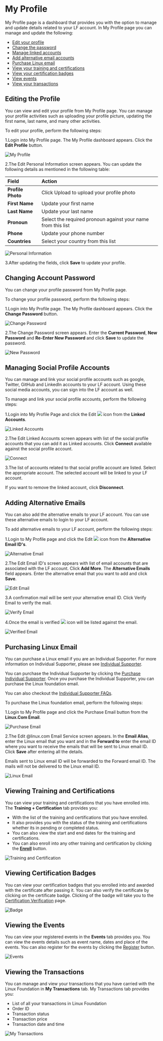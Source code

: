 # My Profile

My Profile page is a dashboard that provides you with the option to manage and update details related to your LF account. In My Profile page you can manage and update the following:

* [Edit your profile](untitled.md#editing-the-profile)
* [Change the password](untitled.md#changing-account-password)
* [Manage linked accounts](untitled.md#managing-social-profile-accounts)
* [Add alternative email accounts](untitled.md#adding-alternative-emails)
* [Purchase Linux email](untitled.md#purchasing-linux-email)
* [View your training and certifications ](untitled.md#viewing-certification-badges)
* [View your certification badges](untitled.md#viewing-certification-badges)
* [View events](untitled.md#viewing-the-events)
* [View your transactions](untitled.md#viewing-the-transactions)

## Editing the Profile  <a id="editing-the-profile"></a>

You can view and edit your profile from My Profile page. You can manage your profile activities such as uploading your profile picture, updating the first name, last name, and many other activities.

To edit your profile, perform the following steps:

1.Login into My Profile page. The My Profile dashboard appears. Click the **Edit Profile** button.

![My Profile](https://gblobscdn.gitbook.com/assets%2F-M-jSu-OKTpJoS9behGp%2F-MAyqzhuCFVj1CVWIlNg%2F-MAyuz2ryaEUTS5OI2JK%2F1.png?alt=media&token=f120016e-8c80-4ede-8d9a-39180c4b6de4)

2.The Edit Personal Information screen appears. You can update the following details as mentioned in the following table:

| **Field** | **Action** |
| :--- | :--- |
| **Profile Photo**  | Click Upload to upload your profile photo |
| **First Name** | Update your first name  |
| **Last Name** | Update your last name |
| **Pronoun** | Select the required pronoun against your name from this list |
| **Phone** | Update your phone number |
| **Countries** | Select your country from this list |

![Personal Information](https://gblobscdn.gitbook.com/assets%2F-M-jSu-OKTpJoS9behGp%2F-MAywjncHWVDoRLz4kEs%2F-MAyxpVf_AClm9tkLm8Y%2FPersonal_Info.png?alt=media&token=00f1e7b8-58ed-48ff-90d0-6de57bbafdc3)

3.After updating the fields, click **Save** to update your profile.

## Changing Account Password <a id="changing-account-password"></a>

You can change your profile password from My Profile page.

To change your profile password, perform the following steps:

1.Login into My Profile page. The My Profile dashboard appears. Click the **Change Password** button.

![Change Password](https://gblobscdn.gitbook.com/assets%2F-M-jSu-OKTpJoS9behGp%2F-MBST3xZ5Yo4YHnnIVi0%2F-MBSWV1vjaJ__WvgXVdH%2FChange%20Password.png?alt=media&token=af7b5657-7149-4127-900c-265a58332f07)

2.The Change Password screen appears. Enter the **Current Password**, **New Password** and **Re-Enter New Password** and click **Save** to update the password.

![New Password](https://gblobscdn.gitbook.com/assets%2F-M-jSu-OKTpJoS9behGp%2F-MBST3xZ5Yo4YHnnIVi0%2F-MBSX3IsGE1TjotnJJWP%2FNew%20Password.png?alt=media&token=effe0407-1773-4d19-a975-4a306b5807c0)

## Managing Social Profile Accounts 

You can manage and link your social profile accounts such as google, Twitter, GitHub and LinkedIn accounts to your LF account. Using these social media accounts, you can sign into the LF account as well.

To manage and link your social profile accounts, perform the following steps:

1.Login into My Profile Page and click the Edit ![](https://firebasestorage.googleapis.com/v0/b/gitbook-28427.appspot.com/o/assets%2F-M-jSu-OKTpJoS9behGp%2F-MAyyO0TvP-4zdNtWi81%2F-MAz6J9AhUHL2sLG9-cW%2FEdit_icon.png?alt=media&token=f6557599-5756-45a9-ac86-063b5417c6e9) icon from the **Linked Accounts**.

![Linked Accounts](https://gblobscdn.gitbook.com/assets%2F-M-jSu-OKTpJoS9behGp%2F-MAzIBXYHTg_cnHy9XqX%2F-MAzIxSCnukojwOsEvzQ%2FEdit2_icon.png?alt=media&token=1648088e-60d4-46a7-bf29-5829d62456bd)

2.The Edit Linked Accounts screen appears with list of the social profile accounts that you can add it as Linked accounts. Click **Connect** available against the social profile account.

![Connect](https://gblobscdn.gitbook.com/assets%2F-M-jSu-OKTpJoS9behGp%2F-MAyyO0TvP-4zdNtWi81%2F-MAz7eVkfEWd5PdyBfr2%2FLinked_Account.png?alt=media&token=cc6ea2e5-6b29-4562-9361-94f3ac120ed3)

3.The list of accounts related to that social profile account are listed. Select the appropriate account. The selected account will be linked to your LF account.

If you want to remove the linked account, click **Disconnect**.

## Adding Alternative Emails  <a id="adding-alternative-emails"></a>

You can also add the alternative emails to your LF account. You can use these alternative emails to login to your LF account.

To add alternative emails to your LF account, perform the following steps:

1.Login to My Profile page and click the Edit ![](https://firebasestorage.googleapis.com/v0/b/gitbook-28427.appspot.com/o/assets%2F-M-jSu-OKTpJoS9behGp%2F-MAzAjJ6MY2J-jcRSOV4%2F-MAzDR2CQ9800ZqwmW-N%2FEdit_icon.png?alt=media&token=bbd539b1-263d-4988-bbe3-45f9efb1d253) icon from the **Alternative Email ID's**.

![Alternative Email](https://gblobscdn.gitbook.com/assets%2F-M-jSu-OKTpJoS9behGp%2F-MAzIBXYHTg_cnHy9XqX%2F-MAzJ8VEvucH1esdSoY6%2FAlternative%20Email.png?alt=media&token=28deec73-6d97-435d-b236-604b48544236)

2.The Edit Email ID's screen appears with list of email accounts that are associated with the LF account. Click **Add More**. The **Alternative Emails** field appears. Enter the alternative email that you want to add and click **Save**.

![Edit Email](https://gblobscdn.gitbook.com/assets%2F-M-jSu-OKTpJoS9behGp%2F-MAzAjJ6MY2J-jcRSOV4%2F-MAzI0G6G054tAs5tX8b%2FEdit_email.png?alt=media&token=fdfb15d6-7fce-46d3-84f9-f8a69fa93acc)

3.A confirmation mail will be sent your alternative email ID. Click Verify Email to verify the mail.

![Verify Email](https://gblobscdn.gitbook.com/assets%2F-M-jSu-OKTpJoS9behGp%2F-MAzAjJ6MY2J-jcRSOV4%2F-MAzG_ljMCAOHzih34sl%2FALT_Email.png?alt=media&token=b92f5b3d-1eff-43c3-903d-0152aaacdf39)

4.Once the email is verified ![](https://firebasestorage.googleapis.com/v0/b/gitbook-28427.appspot.com/o/assets%2F-M-jSu-OKTpJoS9behGp%2F-MAzAjJ6MY2J-jcRSOV4%2F-MAzHLiFUS8tmRoEE9Pd%2FTic.png?alt=media&token=f3d85c4a-cf14-4090-8019-99b578820df0) icon will be listed against the email.

![Verified Email](https://gblobscdn.gitbook.com/assets%2F-M-jSu-OKTpJoS9behGp%2F-MAzAjJ6MY2J-jcRSOV4%2F-MAzHk8ZRCkdu-YetgdG%2FVerified.png?alt=media&token=9e8a421c-d359-4328-b2ad-a86817979ae0)

## Purchasing Linux Email  <a id="purchasing-linux-email"></a>

You can purchase a Linux email if you are an Individual Supporter. For more information on Individual Supporter, please see [Individual Supporter](https://www.linuxfoundation.org/about/individual-supporters/).

You can purchase the Individual Supporter by clicking the [Purchase Individual Supporter](https://joinnow.dev.platform.linuxfoundation.org/?project=tlf&product=01t17000007X61GAAS#/enrollment). Once you purchase the Individual Supporter, you can purchase the Linux foundation email.

You can also checkout the [Individual Supporter FAQs](https://www.linuxfoundation.org/about/individual-supporters/faq/#faq1).

To purchase the Linux foundation email, perform the following steps:

1.Login to My Profile page and click the Purchase Email button from the **Linux.Com Email**.

![Purchase Email](https://gblobscdn.gitbook.com/assets%2F-M-jSu-OKTpJoS9behGp%2F-MAzJWfeTXnQINlnG_ZP%2F-MAzc8DVeo6pn97QkPDc%2FLinux_Email.png?alt=media&token=12e9a689-834c-4b41-9a3a-c4eb62f4f1b8)

2.The Edit @linux.com Email Service screen appears. In the **Email Alias**, enter the Linux email that you want and in the **Forward to** enter the email ID where you want to receive the emails that will be sent to Linux email ID. Click **Save** after entering all the details.

Emails sent to Linux email ID will be forwarded to the Forward email ID. The mails will not be delivered to the Linux email ID.

![Linux Email](https://gblobscdn.gitbook.com/assets%2F-M-jSu-OKTpJoS9behGp%2F-MAzJWfeTXnQINlnG_ZP%2F-MAzdmd_n1c9sHePgd6o%2FLinux_Email2.png?alt=media&token=401c4f2a-7d31-4521-9d8a-af2028619f39)

## Viewing Training and Certifications  <a id="viewing-training-and-certifications"></a>

You can view your training and certifications that you have enrolled into. The **Training + Certification** tab provides you:

* With the list of the training and certifications that you have enrolled.
*  It also provides you with the status of the training and certifications whether its in pending or completed status.
* You can also view the start and end dates for the training and certifications.
* You can also enroll into any other training and certification by clicking the [**Enroll**](https://training.linuxfoundation.org/) button.

![Training and Certification](https://gblobscdn.gitbook.com/assets%2F-M-jSu-OKTpJoS9behGp%2F-MB9_7estBk0Teu8KZ_a%2F-MB9b_PUbciNQvrNr_Hz%2FT%26C.png?alt=media&token=43d9b0aa-c2a0-423c-bede-9c3936628d42)

## ​Viewing Certification Badges

You can view your certification badges that you enrolled into and awarded with the certificate after passing it. You can also verify the certificate by clicking on the certificate badge. Clicking of the badge will take you to the [Certification Verification](https://training.linuxfoundation.org/certification/verify/) page.

![Badge](https://gblobscdn.gitbook.com/assets%2F-M-jSu-OKTpJoS9behGp%2F-MBST3xZ5Yo4YHnnIVi0%2F-MBSV_1GGsFFDNXRcJ3A%2FBadge.png?alt=media&token=22bc3aac-be86-4231-8008-753dc270dde5)

## Viewing the Events  <a id="viewing-the-events"></a>

You can view your registered events in the **Events** tab provides you. You can view the events details such as event name, dates and place of the events. You can also register for the events by clicking the [Register](https://events.linuxfoundation.org/) button.

![Events](https://gblobscdn.gitbook.com/assets%2F-M-jSu-OKTpJoS9behGp%2F-MB9dNmmreix29TDNWO1%2F-MB9eeEhm7kXQhwbuiy7%2FEvents.png?alt=media&token=92bfb865-c0f3-44cf-911b-a16ea03d36f3)

## Viewing the Transactions  <a id="viewing-the-transactions"></a>

You can manage and view your transactions that you have carried with the Linux Foundation in **My Transactions** tab. My Transactions tab provides you:

* List of all your transactions in Linux Foundation
* Order ID
* Transaction status
* Transaction price
* Transaction date and time

![My Transactions](https://gblobscdn.gitbook.com/assets%2F-M-jSu-OKTpJoS9behGp%2F-MB9fTmXSUEvbvrIvDsd%2F-MB9g1tAn0XI0KVTMEWj%2FMy%20Transaction.png?alt=media&token=e286097b-7477-4b4d-8819-0c09f1ae590d)

​

​

​

